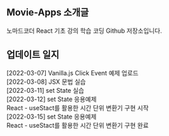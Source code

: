 ## Movie-Apps 소개글   
노마드코더 React 기초 강의 학습 코딩 Github 저장소입니다.

## 업데이트 일지
[2022-03-07] Vanilla.js Click Event 예제 업로드   
[2022-03-08] JSX 문법 실습   
[2022-03-11] set State 실습   
[2022-03-12] set State 응용예제   
React - useStact를 활용한 시간 단위 변환기 구현 시작   
[2022-03-15] set State 응용예제   
React - useStact를 활용한 시간 단위 변환기 구현 완료   